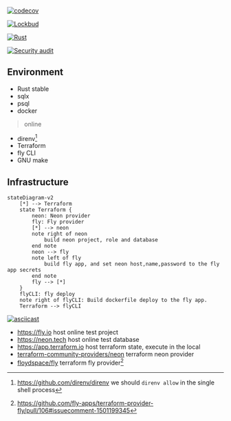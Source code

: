 [![codecov](https://codecov.io/github/bxb100/zero-to-production/branch/main/graph/badge.svg?token=MAA8R3RY6O)](https://codecov.io/github/bxb100/zero-to-production)

[![Lockbud](https://github.com/bxb100/zero-to-production/actions/workflows/lockbud.yml/badge.svg?branch=main)](https://github.com/bxb100/zero-to-production/actions/workflows/lockbud.yml)

[![Rust](https://github.com/bxb100/zero-to-production/actions/workflows/general.yml/badge.svg)](https://github.com/bxb100/zero-to-production/actions/workflows/general.yml)

[![Security audit](https://github.com/bxb100/zero-to-production/actions/workflows/audit.yml/badge.svg)](https://github.com/bxb100/zero-to-production/actions/workflows/audit.yml)

## Environment

* Rust stable
* sqlx
* psql
* docker

> online

* direnv[^1]
* Terraform
* fly CLI
* GNU make

## Infrastructure

[//]: # (https://mermaid.js.org/syntax/stateDiagram.html)

```mermaid
stateDiagram-v2
    [*] --> Terraform
    state Terraform {
        neon: Neon provider
        fly: Fly provider
        [*] --> neon
        note right of neon
            build neon project, role and database
        end note
        neon --> fly
        note left of fly
            build fly app, and set neon host,name,password to the fly app secrets
        end note
        fly --> [*]
    }
    flyCLI: fly deploy
    note right of flyCLI: Build dockerfile deploy to the fly app.
    Terraform --> flyCLI
```

[![asciicast](https://asciinema.org/a/rUEWrHHpsQdCNb1p1J4ZjC2VJ.svg)](https://asciinema.org/a/rUEWrHHpsQdCNb1p1J4ZjC2VJ)

* <https://fly.io> host online test project
* <https://neon.tech> host online test database
* <https://app.terraform.io> host terraform state, execute in the local
* [terraform-community-providers/neon](https://registry.terraform.io/providers/terraform-community-providers/neon/latest) terraform neon provider
* [floydspace/fly]( https://registry.terraform.io/providers/floydspace/fly/latest) terraform fly provider[^not official]

[^1]: https://github.com/direnv/direnv we should `direnv allow` in the single shell process

[^not official]: https://github.com/fly-apps/terraform-provider-fly/pull/106#issuecomment-1501199345
